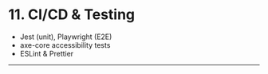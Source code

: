 # 11. CI/CD & Testing

- Jest (unit), Playwright (E2E)
- axe-core accessibility tests
- ESLint & Prettier

---
